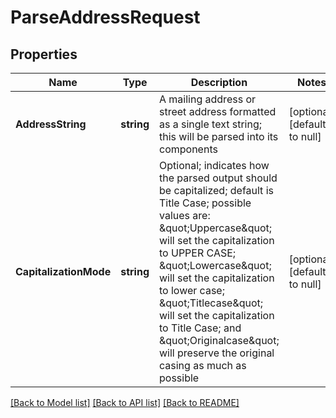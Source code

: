 # ParseAddressRequest

## Properties
Name | Type | Description | Notes
------------ | ------------- | ------------- | -------------
**AddressString** | **string** | A mailing address or street address formatted as a single text string; this will be parsed into its components | [optional] [default to null]
**CapitalizationMode** | **string** | Optional; indicates how the parsed output should be capitalized; default is Title Case; possible values are: \&quot;Uppercase\&quot; will set the capitalization to UPPER CASE; \&quot;Lowercase\&quot; will set the capitalization to lower case; \&quot;Titlecase\&quot; will set the capitalization to Title Case; and \&quot;Originalcase\&quot; will preserve the original casing as much as possible | [optional] [default to null]

[[Back to Model list]](../README.md#documentation-for-models) [[Back to API list]](../README.md#documentation-for-api-endpoints) [[Back to README]](../README.md)


